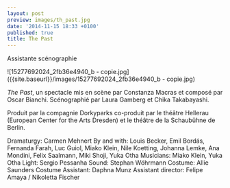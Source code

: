 ```yaml
---
layout: post
preview: images/th_past.jpg
date: '2014-11-15 18:33 +0100'
published: true
title: The Past
---
```

Assistante scénographie

![15277692024_2fb36e4940_b - copie.jpg]({{site.baseurl}}/images/15277692024_2fb36e4940_b - copie.jpg)

_The Past_, un spectacle mis en scène par Constanza Macras et composé par Oscar Bianchi. 
Scénographié par Laura Gamberg et Chika Takabayashi.

Produit par la compagnie Dorkyparks
co-produit par le théâtre Hellerau (European Center for the Arts Dresden) et le théâtre de la Schaubühne de Berlin.


Dramaturgy: Carmen Mehnert
By and with: Louis Becker, Emil Bordás, Fernanda Farah, Luc Guiol, Miako Klein, Nile Koetting, Johanna Lemke, Ana Mondini, Felix Saalmann, Miki Shoji, Yuka Otha
Musicians: Miako Klein, Yuka Otha
Light: Sergio Pessanha
Sound: Stephan Wöhrmann
Costume: Allie Saunders
Costume Assistant: Daphna Munz
Assistant director: Felipe Amaya / Nikoletta Fischer
